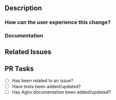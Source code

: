 <!--
  Have any questions? Check out the contributing docs at https://github.com/PauloGoncalvesBH/ServeRest/blob/trunk/.github/CONTRIBUTING.md :)
-->

## Description

<!-- Write a brief explanation to everyone who's going to read this pull request. -->

### How can the user experience this change?

<!--
  Describe here how to reproduce the changes made. A way to do this is by writing a step by step guide.

  e.g.
  # Create a new user;
  # Get the bearer token authenticating the previously created user;
  ...
-->

### Documentation

<!--
  Where is this API documented? Check out our documentation at https://serverest.js.org/

  - If docs exist:
    - Update any references, if relevant.
  - If no docs exist:
    - Create documentation using the existing one as a reference. A guide on how to create the documentation can be found on https://github.com/PauloGoncalvesBH/ServeRest/blob/trunk/.github/CONTRIBUTING.md#documenta%C3%A7%C3%A3o-api-doc
-->

## Related Issues

<!--
  Link to the issue that is fixed by this PR (if there is one)
  e.g. Fixes #1234

  Link to an issue that is partially addressed by this PR (if there are any)
  e.g. Addresses #1234

  Link to related issues (if there are any)
  e.g. Related to #1234
-->

## PR Tasks

- [ ] Has been related to an issue?
- [ ] Have tests been added/updated?
- [ ] Has Aglio documentation been added/updated?
